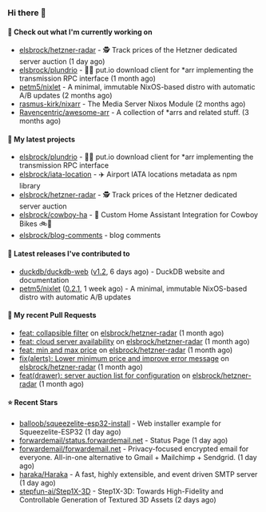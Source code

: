 ### Hi there 👋

#### 👷 Check out what I'm currently working on

- [elsbrock/hetzner-radar](https://github.com/elsbrock/hetzner-radar) - 🕵️ Track prices of the Hetzner dedicated server auction (1 day ago)
- [elsbrock/plundrio](https://github.com/elsbrock/plundrio) - 🏴‍☠️ put.io download client for *arr implementing the transmission RPC interface (1 month ago)
- [petm5/nixlet](https://github.com/petm5/nixlet) - A minimal, immutable NixOS-based distro with automatic A/B updates (2 months ago)
- [rasmus-kirk/nixarr](https://github.com/rasmus-kirk/nixarr) - The Media Server Nixos Module (2 months ago)
- [Ravencentric/awesome-arr](https://github.com/Ravencentric/awesome-arr) - A collection of *arrs and related stuff. (3 months ago)

#### 🌱 My latest projects

- [elsbrock/plundrio](https://github.com/elsbrock/plundrio) - 🏴‍☠️ put.io download client for *arr implementing the transmission RPC interface
- [elsbrock/iata-location](https://github.com/elsbrock/iata-location) - ✈️ Airport IATA locations metadata as npm library
- [elsbrock/hetzner-radar](https://github.com/elsbrock/hetzner-radar) - 🕵️ Track prices of the Hetzner dedicated server auction
- [elsbrock/cowboy-ha](https://github.com/elsbrock/cowboy-ha) - 🤠 Custom Home Assistant Integration for Cowboy Bikes 🚲💨
- [elsbrock/blog-comments](https://github.com/elsbrock/blog-comments) - blog comments

#### 🔭 Latest releases I've contributed to

- [duckdb/duckdb-web](https://github.com/duckdb/duckdb-web) ([v1.2](https://github.com/duckdb/duckdb-web/releases/tag/v1.2), 6 days ago) - DuckDB website and documentation
- [petm5/nixlet](https://github.com/petm5/nixlet) ([0.2.1](https://github.com/petm5/nixlet/releases/tag/0.2.1), 1 week ago) - A minimal, immutable NixOS-based distro with automatic A/B updates

#### 🔨 My recent Pull Requests

- [feat: collapsible filter](https://github.com/elsbrock/hetzner-radar/pull/170) on [elsbrock/hetzner-radar](https://github.com/elsbrock/hetzner-radar) (1 month ago)
- [feat: cloud server availability](https://github.com/elsbrock/hetzner-radar/pull/164) on [elsbrock/hetzner-radar](https://github.com/elsbrock/hetzner-radar) (1 month ago)
- [feat: min and max price](https://github.com/elsbrock/hetzner-radar/pull/159) on [elsbrock/hetzner-radar](https://github.com/elsbrock/hetzner-radar) (1 month ago)
- [fix(alerts): Lower minimum price and improve error message](https://github.com/elsbrock/hetzner-radar/pull/156) on [elsbrock/hetzner-radar](https://github.com/elsbrock/hetzner-radar) (1 month ago)
- [feat(drawer): server auction list for configuration](https://github.com/elsbrock/hetzner-radar/pull/153) on [elsbrock/hetzner-radar](https://github.com/elsbrock/hetzner-radar) (1 month ago)

#### ⭐ Recent Stars

- [balloob/squeezelite-esp32-install](https://github.com/balloob/squeezelite-esp32-install) - Web installer example for Squeezelite-ESP32 (1 day ago)
- [forwardemail/status.forwardemail.net](https://github.com/forwardemail/status.forwardemail.net) - Status Page (1 day ago)
- [forwardemail/forwardemail.net](https://github.com/forwardemail/forwardemail.net) - Privacy-focused encrypted email for everyone.  All-in-one alternative to Gmail &#43; Mailchimp &#43; Sendgrid. (1 day ago)
- [haraka/Haraka](https://github.com/haraka/Haraka) - A fast, highly extensible, and event driven SMTP server (1 day ago)
- [stepfun-ai/Step1X-3D](https://github.com/stepfun-ai/Step1X-3D) - Step1X-3D: Towards High-Fidelity and Controllable Generation of Textured 3D Assets (2 days ago)

